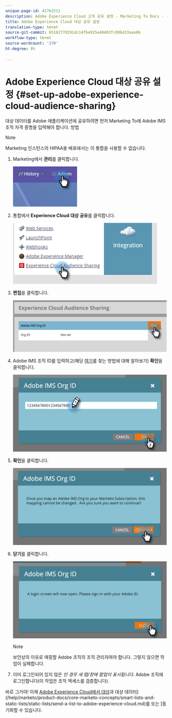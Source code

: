 ```yaml
---
unique-page-id: 42762511
description: Adobe Experience Cloud 고객 공유 설정 - Marketing To Docs - 제품 설명서
title: Adobe Experience Cloud 대상 공유 설정
translation-type: tm+mt
source-git-commit: 65182770291dc14fbe915a40403fc09b433aae86
workflow-type: tm+mt
source-wordcount: '170'
ht-degree: 0%

---
```



# Adobe Experience Cloud 대상 공유 설정 {#set-up-adobe-experience-cloud-audience-sharing}

대상 데이터를 Adobe 애플리케이션에 공유하려면 먼저 Marketing To에 Adobe IMS 조직 자격 증명을 입력해야 합니다. 방법

>[!NOTE]
>
>Marketing 인스턴스의 HIPAA용 배포에서는 이 통합을 사용할 수 없습니다.

1. Marketing에서 **관리**&#x200B;를 클릭합니다.

   ![](assets/one-2.png)

1. 통합에서 **Experience Cloud 대상 공유**&#x200B;를 클릭합니다.

   ![](assets/two-2.png)

1. **편집**&#x200B;을 클릭합니다.

   ![](assets/three-2.png)

1. Adobe IMS 조직 ID를 입력하고(해당 [여기](https://docs.adobe.com/content/help/en/control-panel/using/faq.html)를 찾는 방법에 대해 알아보기) **확인**&#x200B;을 클릭합니다.

   ![](assets/four-2.png)

1. **확인**&#x200B;을 클릭합니다.

   ![](assets/five-1.png)

1. **닫기**&#x200B;를 클릭합니다.

   ![](assets/six-2.png)

   >[!NOTE]
   >
   >보안상의 이유로 매핑할 Adobe 조직의 조직 관리자여야 합니다. 그렇지 않으면 작업이 실패합니다.

1. 이미 로그인되어 있지 않은 _인 경우 새 탭/창에 팝업이 표시됩니다._ Adobe 조직에 로그인합니다(이 작업은 조직 액세스를 검증합니다).

바로 그거야! 이제 [Adobe Experience Cloud에서 대상](/help/marketo/product-docs/core-marketo-concepts/miscellaneous/sync-an-audience-from-adobe-experience-cloud.md)과 대상 데이터](/help/marketo/product-docs/core-marketo-concepts/smart-lists-and-static-lists/static-lists/send-a-list-to-adobe-experience-cloud.md)를 또는 [동기화할 수 있습니다.
